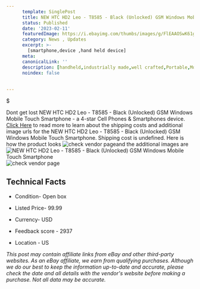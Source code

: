 ```yaml
---
      template: SinglePost
      title: NEW HTC HD2 Leo - T8585 - Black (Unlocked) GSM Windows Mobile Touch Smartphone
      status: Published
      date: '2023-02-11'
      featuredImage: https://i.ebayimg.com/thumbs/images/g/FlEAAOSwK61gEuBv/s-l225.jpg
      category: News , Updates
      excerpt: >-
        [smartphone,device ,hand held device]
      meta:
      canonicalLink: ''
      description: [handheld,industrially made,well crafted,Portable,Mobile,Compact,Convenient,Lightweight,Maneuverable,Man-portable,Miniature,Carriable,Hand-held,Light,Holdable,Transportable,Mobile device,Pocket-sized,On-the-go,Wireless,Cordless,Compact size,Convenient size, smartphone,device ,hand held device]
      noindex: false
      
        
---
```

$

Dont get lost  NEW HTC HD2 Leo - T8585 - Black (Unlocked) GSM Windows Mobile Touch Smartphone - a 4-star Cell Phones & Smartphones device. [Click Here](https://www.ebay.com/itm/402803953734?hash=item5dc8fc9046%3Ag%3AFlEAAOSwK61gEuBv&amdata=enc%3AAQAHAAAA4JpY8928ZyNE8XBqB%2FcmTNjx1KImo6o3V3v8p0aqCribKf8lmgEVr171W1lWfF6U0IVE6IWHeBgfIByT9UgSergCpa0b1mucZmlLKB5e2kGM6NRAAnYjN4JMNW%2BfYiBNdL2sCXb8S1oiX7ya4%2BcNibd%2Fwssv8TpI6mi5%2BrGEmPSfK%2Byb%2Bf6tJieImmaP%2FvMFy73PPRB9XM3QhZogowrwPSHutv%2FOROeDMRVMDkQyDgUVquy6O9N%2FYIG4E9adzgzmziXIWMvMatLNSMqvD9IA8SlAsb61Ezzco1%2BDtBYYOq%2BM&mkevt=1&mkcid=1&mkrid=711-53200-19255-0&campid=%253CePNCampaignId%253E&customid=%253CreferenceId%253E&toolid=10049) to read more to learn about the shipping costs and additional image urls for the NEW HTC HD2 Leo - T8585 - Black (Unlocked) GSM Windows Mobile Touch Smartphone. Shipping cost is undefined. Here is how the product looks ![check vendor page](https://i.ebayimg.com/thumbs/images/g/FlEAAOSwK61gEuBv/s-l225.jpg)and the additional images are![NEW HTC HD2 Leo - T8585 - Black (Unlocked) GSM Windows Mobile Touch Smartphone](https://i.ebayimg.com/images/g/FlEAAOSwK61gEuBv/s-l1600.jpg)![check vendor page](https://origin-galleryplus.ebayimg.com/ws/web/402803953734_2_0_1/225x225.jpg,https://origin-galleryplus.ebayimg.com/ws/web/402803953734_3_0_1/225x225.jpg,https://origin-galleryplus.ebayimg.com/ws/web/402803953734_4_0_1/225x225.jpg,https://origin-galleryplus.ebayimg.com/ws/web/402803953734_5_0_1/225x225.jpg,https://origin-galleryplus.ebayimg.com/ws/web/402803953734_6_0_1/225x225.jpg,https://origin-galleryplus.ebayimg.com/ws/web/402803953734_7_0_1/225x225.jpg,https://origin-galleryplus.ebayimg.com/ws/web/402803953734_8_0_1/225x225.jpg)



 ## Technical Facts 



     
      

 - Condition- Open box 


      

 - Listed Price- 99.99 


      

 - Currency- USD 


      

 - Feedback score - 2937 


      

 - Location - US 


      
      

 *_This post may contain affiliate links from eBay and other third-party websites. As an eBay affiliate, we earn from qualifying purchases. Although we do our best to keep the information up-to-date and accurate, please check the date and all details with the vendor's website before making a purchase. Not all data may be accurate._*






